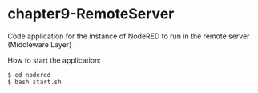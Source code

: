 # chapter9-RemoteServer
Code application for the instance of NodeRED to run in the remote server (Middleware Layer)

How to start the application:
```
$ cd nodered
$ bash start.sh